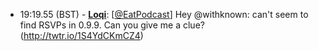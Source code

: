 * <a id="19:19.55">19:19.55 (BST)</a> - __[Loqi](https://github.com/Loqi)__: [<a href="https://twitter.com/EatPodcast">@EatPodcast</a>] Hey @withknown: can't seem to find RSVPs in 0.9.9. Can you give me a clue? (http://twtr.io/1S4YdCKmCZ4)
